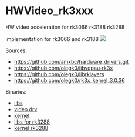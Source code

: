 # HWVideo_rk3xxx
HW video acceleration for rk3066 rk3188 rk3288

implementation for rk3066 and rk3188
<img src="http://3.bp.blogspot.com/-c6jq2oCEoG0/VmAzkRbD-JI/AAAAAAAAAL0/f-5C2R_7Upg/s1600/rk-vdpau.png" />

Sources:
* https://github.com/amxbc/hardware_drivers.git
* https://github.com/olegk0/libvdpau-rk3x
* https://github.com/olegk0/librklayers
* https://github.com/olegk0/rk3x_kernel_3.0.36

Binaries:
* <a href="https://drive.google.com/folderview?id=0B6QRwjacGTzCOHJqbkg1Ukp5UFE&usp=sharing">libs</a>
* <a href="https://drive.google.com/folderview?id=0B6QRwjacGTzCOGRvcWNzRXZubEU&usp=sharing">video drv</a>
* <a href="https://drive.google.com/folderview?id=0B6QRwjacGTzCMERsVFJ2bnNlOFU&usp=sharing">kernel</a>
* <a href="https://drive.google.com/drive/folders/0B6QRwjacGTzCaUFPcGRJakttRU0?usp=sharing">libs for rk3288</a>
* <a href="https://drive.google.com/drive/folders/0B6QRwjacGTzCQnR0RG9CSTUydG8?usp=sharing">kernel rk3288</a>
